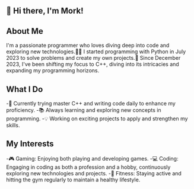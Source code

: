 ## **👋 Hi there, I'm Mork!**

## **About Me**
I'm a passionate programmer who loves diving deep into code and exploring new technologies.👨‍💻 I started programming with Python in July 2023 to solve problems and create my own projects.🐍 Since December 2023, I've been shifting my focus to C++, diving into its intricacies and expanding my programming horizons.

## **What I Do**
-🌟 Currently trying master C++ and writing code daily to enhance my proficiency.
-📚 Always learning and exploring new concepts in programming.
-💡 Working on exciting projects to apply and strengthen my skills.

## **My Interests**
-🎮 Gaming: Enjoying both playing and developing games.
-💻 Coding: Engaging in coding as both a profession and a hobby, continuously exploring new technologies and projects.
-💪 Fitness: Staying active and hitting the gym regularly to maintain a healthy lifestyle.
